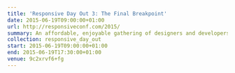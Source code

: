 ```yaml
---
title: 'Responsive Day Out 3: The Final Breakpoint'
date: 2015-06-19T09:00:00+01:00
url: http://responsiveconf.com/2015/
summary: An affordable, enjoyable gathering of designers and developers sharing their workflow strategies, techniques, and experiences with responsive web design.
collection: responsive_day_out
start: 2015-06-19T09:00:00+01:00
end: 2015-06-19T17:30:00+01:00
venue: 9c2xrvf6+fg
---
```

